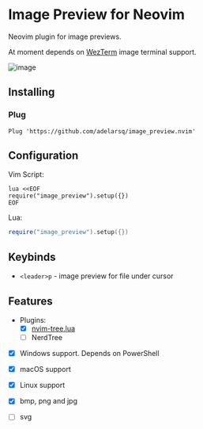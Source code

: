 # Image Preview for Neovim

Neovim plugin for image previews.

At moment depends on [WezTerm](https://wezfurlong.org/wezterm/) image terminal support.

![image](https://user-images.githubusercontent.com/430272/194723584-3af9e272-b6b9-456a-af88-e1f79e5213e5.png)

## Installing

### Plug

```
Plug 'https://github.com/adelarsq/image_preview.nvim'
```

## Configuration

Vim Script:

```vim
lua <<EOF
require("image_preview").setup({})
EOF
```

Lua:

```lua
require("image_preview").setup({})
```

## Keybinds

- `<leader>p` - image preview for file under cursor

## Features

- Plugins:
   - [x] [nvim-tree.lua](https://github.com/kyazdani42/nvim-tree.lua)
   - [ ] NerdTree
- [x] Windows support. Depends on PowerShell
- [x] macOS support
- [x] Linux support
- [x] bmp, png and jpg
- [ ] svg




